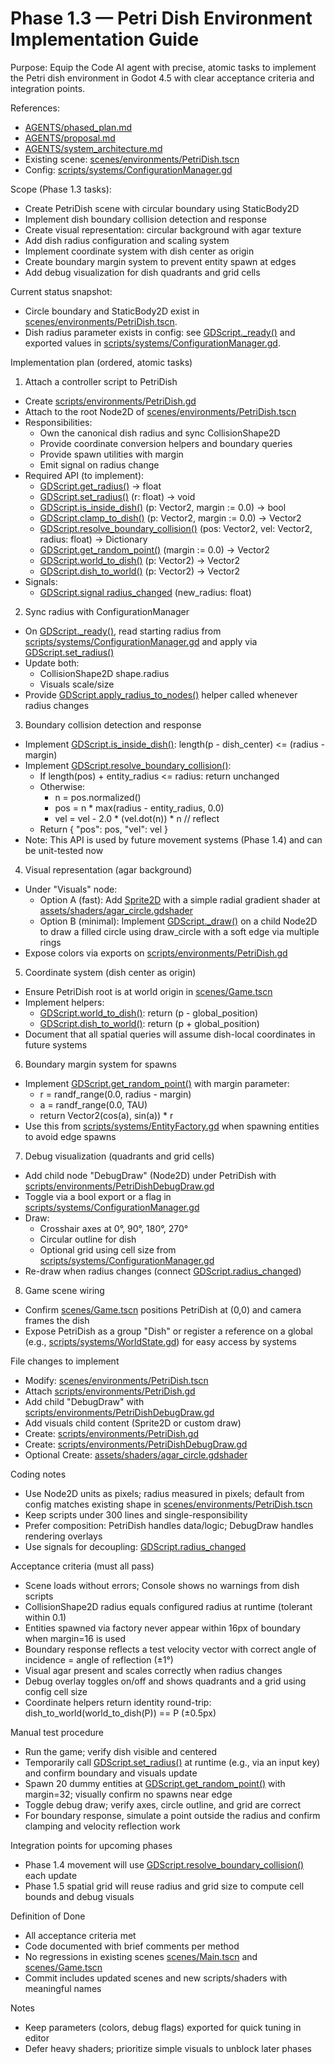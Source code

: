 # Phase 1.3 — Petri Dish Environment Implementation Guide

Purpose: Equip the Code AI agent with precise, atomic tasks to implement the Petri dish environment in Godot 4.5 with clear acceptance criteria and integration points.

References:
- [AGENTS/phased_plan.md](AGENTS/phased_plan.md)
- [AGENTS/proposal.md](AGENTS/proposal.md)
- [AGENTS/system_architecture.md](AGENTS/system_architecture.md)
- Existing scene: [scenes/environments/PetriDish.tscn](scenes/environments/PetriDish.tscn)
- Config: [scripts/systems/ConfigurationManager.gd](scripts/systems/ConfigurationManager.gd:1)

Scope (Phase 1.3 tasks):
- Create PetriDish scene with circular boundary using StaticBody2D
- Implement dish boundary collision detection and response
- Create visual representation: circular background with agar texture
- Add dish radius configuration and scaling system
- Implement coordinate system with dish center as origin
- Create boundary margin system to prevent entity spawn at edges
- Add debug visualization for dish quadrants and grid cells

Current status snapshot:
- Circle boundary and StaticBody2D exist in [scenes/environments/PetriDish.tscn](scenes/environments/PetriDish.tscn).
- Dish radius parameter exists in config: see [GDScript._ready()](scripts/systems/ConfigurationManager.gd:15) and exported values in [scripts/systems/ConfigurationManager.gd](scripts/systems/ConfigurationManager.gd:4).

Implementation plan (ordered, atomic tasks)

1) Attach a controller script to PetriDish
- Create [scripts/environments/PetriDish.gd](scripts/environments/PetriDish.gd)
- Attach to the root Node2D of [scenes/environments/PetriDish.tscn](scenes/environments/PetriDish.tscn)
- Responsibilities:
  - Own the canonical dish radius and sync CollisionShape2D
  - Provide coordinate conversion helpers and boundary queries
  - Provide spawn utilities with margin
  - Emit signal on radius change
- Required API (to implement):
  - [GDScript.get_radius()](scripts/environments/PetriDish.gd:1) -> float
  - [GDScript.set_radius()](scripts/environments/PetriDish.gd:1) (r: float) -> void
  - [GDScript.is_inside_dish()](scripts/environments/PetriDish.gd:1) (p: Vector2, margin := 0.0) -> bool
  - [GDScript.clamp_to_dish()](scripts/environments/PetriDish.gd:1) (p: Vector2, margin := 0.0) -> Vector2
  - [GDScript.resolve_boundary_collision()](scripts/environments/PetriDish.gd:1) (pos: Vector2, vel: Vector2, radius: float) -> Dictionary
  - [GDScript.get_random_point()](scripts/environments/PetriDish.gd:1) (margin := 0.0) -> Vector2
  - [GDScript.world_to_dish()](scripts/environments/PetriDish.gd:1) (p: Vector2) -> Vector2
  - [GDScript.dish_to_world()](scripts/environments/PetriDish.gd:1) (p: Vector2) -> Vector2
- Signals:
  - [GDScript.signal radius_changed](scripts/environments/PetriDish.gd:1) (new_radius: float)

2) Sync radius with ConfigurationManager
- On [GDScript._ready()](scripts/environments/PetriDish.gd:1), read starting radius from [scripts/systems/ConfigurationManager.gd](scripts/systems/ConfigurationManager.gd:4) and apply via [GDScript.set_radius()](scripts/environments/PetriDish.gd:1)
- Update both:
  - CollisionShape2D shape.radius
  - Visuals scale/size
- Provide [GDScript.apply_radius_to_nodes()](scripts/environments/PetriDish.gd:1) helper called whenever radius changes

3) Boundary collision detection and response
- Implement [GDScript.is_inside_dish()](scripts/environments/PetriDish.gd:1): length(p - dish_center) <= (radius - margin)
- Implement [GDScript.resolve_boundary_collision()](scripts/environments/PetriDish.gd:1):
  - If length(pos) + entity_radius <= radius: return unchanged
  - Otherwise:
    - n = pos.normalized()
    - pos = n * max(radius - entity_radius, 0.0)
    - vel = vel - 2.0 * (vel.dot(n)) * n  // reflect
  - Return { "pos": pos, "vel": vel }
- Note: This API is used by future movement systems (Phase 1.4) and can be unit-tested now

4) Visual representation (agar background)
- Under "Visuals" node:
  - Option A (fast): Add [Sprite2D](scenes/environments/PetriDish.tscn) with a simple radial gradient shader at [assets/shaders/agar_circle.gdshader](assets/shaders/agar_circle.gdshader)
  - Option B (minimal): Implement [GDScript._draw()](scripts/environments/PetriDish.gd:1) on a child Node2D to draw a filled circle using draw_circle with a soft edge via multiple rings
- Expose colors via exports on [scripts/environments/PetriDish.gd](scripts/environments/PetriDish.gd)

5) Coordinate system (dish center as origin)
- Ensure PetriDish root is at world origin in [scenes/Game.tscn](scenes/Game.tscn)
- Implement helpers:
  - [GDScript.world_to_dish()](scripts/environments/PetriDish.gd:1): return (p - global_position)
  - [GDScript.dish_to_world()](scripts/environments/PetriDish.gd:1): return (p + global_position)
- Document that all spatial queries will assume dish-local coordinates in future systems

6) Boundary margin system for spawns
- Implement [GDScript.get_random_point()](scripts/environments/PetriDish.gd:1) with margin parameter:
  - r = randf_range(0.0, radius - margin)
  - a = randf_range(0.0, TAU)
  - return Vector2(cos(a), sin(a)) * r
- Use this from [scripts/systems/EntityFactory.gd](scripts/systems/EntityFactory.gd:1) when spawning entities to avoid edge spawns

7) Debug visualization (quadrants and grid cells)
- Add child node "DebugDraw" (Node2D) under PetriDish with [scripts/environments/PetriDishDebugDraw.gd](scripts/environments/PetriDishDebugDraw.gd)
- Toggle via a bool export or a flag in [scripts/systems/ConfigurationManager.gd](scripts/systems/ConfigurationManager.gd:1)
- Draw:
  - Crosshair axes at 0°, 90°, 180°, 270°
  - Circular outline for dish
  - Optional grid using cell size from [scripts/systems/ConfigurationManager.gd](scripts/systems/ConfigurationManager.gd:5)
- Re-draw when radius changes (connect [GDScript.radius_changed](scripts/environments/PetriDish.gd:1))

8) Game scene wiring
- Confirm [scenes/Game.tscn](scenes/Game.tscn) positions PetriDish at (0,0) and camera frames the dish
- Expose PetriDish as a group "Dish" or register a reference on a global (e.g., [scripts/systems/WorldState.gd](scripts/systems/WorldState.gd:1)) for easy access by systems

File changes to implement
- Modify: [scenes/environments/PetriDish.tscn](scenes/environments/PetriDish.tscn)
- Attach [scripts/environments/PetriDish.gd](scripts/environments/PetriDish.gd)
- Add child "DebugDraw" with [scripts/environments/PetriDishDebugDraw.gd](scripts/environments/PetriDishDebugDraw.gd)
- Add visuals child content (Sprite2D or custom draw)
- Create: [scripts/environments/PetriDish.gd](scripts/environments/PetriDish.gd)
- Create: [scripts/environments/PetriDishDebugDraw.gd](scripts/environments/PetriDishDebugDraw.gd)
- Optional Create: [assets/shaders/agar_circle.gdshader](assets/shaders/agar_circle.gdshader)

Coding notes
- Use Node2D units as pixels; radius measured in pixels; default from config matches existing shape in [scenes/environments/PetriDish.tscn](scenes/environments/PetriDish.tscn)
- Keep scripts under 300 lines and single-responsibility
- Prefer composition: PetriDish handles data/logic; DebugDraw handles rendering overlays
- Use signals for decoupling: [GDScript.radius_changed](scripts/environments/PetriDish.gd:1)

Acceptance criteria (must all pass)
- Scene loads without errors; Console shows no warnings from dish scripts
- CollisionShape2D radius equals configured radius at runtime (tolerant within 0.1)
- Entities spawned via factory never appear within 16px of boundary when margin=16 is used
- Boundary response reflects a test velocity vector with correct angle of incidence = angle of reflection (±1°)
- Visual agar present and scales correctly when radius changes
- Debug overlay toggles on/off and shows quadrants and a grid using config cell size
- Coordinate helpers return identity round-trip: dish_to_world(world_to_dish(P)) == P (±0.5px)

Manual test procedure
- Run the game; verify dish visible and centered
- Temporarily call [GDScript.set_radius()](scripts/environments/PetriDish.gd:1) at runtime (e.g., via an input key) and confirm boundary and visuals update
- Spawn 20 dummy entities at [GDScript.get_random_point()](scripts/environments/PetriDish.gd:1) with margin=32; visually confirm no spawns near edge
- Toggle debug draw; verify axes, circle outline, and grid are correct
- For boundary response, simulate a point outside the radius and confirm clamping and velocity reflection work

Integration points for upcoming phases
- Phase 1.4 movement will use [GDScript.resolve_boundary_collision()](scripts/environments/PetriDish.gd:1) each update
- Phase 1.5 spatial grid will reuse radius and grid size to compute cell bounds and debug visuals

Definition of Done
- All acceptance criteria met
- Code documented with brief comments per method
- No regressions in existing scenes [scenes/Main.tscn](scenes/Main.tscn) and [scenes/Game.tscn](scenes/Game.tscn)
- Commit includes updated scenes and new scripts/shaders with meaningful names

Notes
- Keep parameters (colors, debug flags) exported for quick tuning in editor
- Defer heavy shaders; prioritize simple visuals to unblock later phases